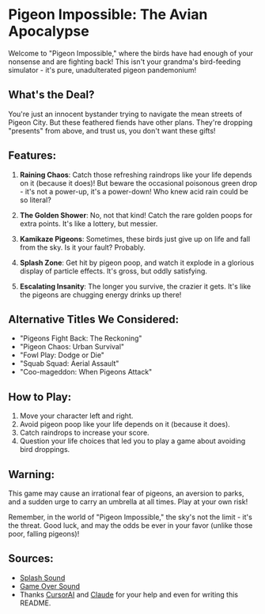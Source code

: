 # Pigeon Impossible: The Avian Apocalypse

Welcome to "Pigeon Impossible," where the birds have had enough of your nonsense and are fighting back! This isn't your grandma's bird-feeding simulator - it's pure, unadulterated pigeon pandemonium!

## What's the Deal?

You're just an innocent bystander trying to navigate the mean streets of Pigeon City. But these feathered fiends have other plans. They're dropping "presents" from above, and trust us, you don't want these gifts!

## Features:

1. **Raining Chaos**: Catch those refreshing raindrops like your life depends on it (because it does)! But beware the occasional poisonous green drop - it's not a power-up, it's a power-down! Who knew acid rain could be so literal?

2. **The Golden Shower**: No, not that kind! Catch the rare golden poops for extra points. It's like a lottery, but messier.

3. **Kamikaze Pigeons**: Sometimes, these birds just give up on life and fall from the sky. Is it your fault? Probably.

4. **Splash Zone**: Get hit by pigeon poop, and watch it explode in a glorious display of particle effects. It's gross, but oddly satisfying.

5. **Escalating Insanity**: The longer you survive, the crazier it gets. It's like the pigeons are chugging energy drinks up there!

## Alternative Titles We Considered:

- "Pigeons Fight Back: The Reckoning"
- "Pigeon Chaos: Urban Survival"
- "Fowl Play: Dodge or Die"
- "Squab Squad: Aerial Assault"
- "Coo-mageddon: When Pigeons Attack"

## How to Play:

1. Move your character left and right.
2. Avoid pigeon poop like your life depends on it (because it does).
3. Catch raindrops to increase your score.
4. Question your life choices that led you to play a game about avoiding bird droppings.

## Warning:

This game may cause an irrational fear of pigeons, an aversion to parks, and a sudden urge to carry an umbrella at all times. Play at your own risk!

Remember, in the world of "Pigeon Impossible," the sky's not the limit - it's the threat. Good luck, and may the odds be ever in your favor (unlike those poor, falling pigeons)!

## Sources:

- [Splash Sound](https://uppbeat.io/sfx/cartoon-paint-splash/14926/34404)
- [Game Over Sound](https://uppbeat.io/sfx/game-over-deep-male-voice/13781/35455)
- Thanks [CursorAI](https://cursor.com/) and [Claude](https://claude.ai/) for your help and even for writing this README.